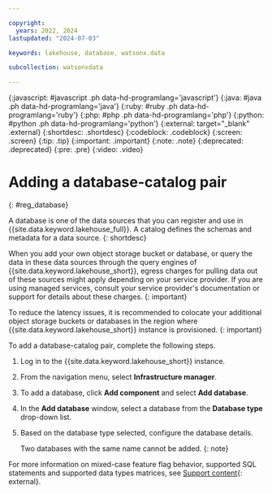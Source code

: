 ```yaml
---

copyright:
  years: 2022, 2024
lastupdated: "2024-07-03"

keywords: lakehouse, database, watsonx.data

subcollection: watsonxdata

---
```


{:javascript: #javascript .ph data-hd-programlang='javascript'}
{:java: #java .ph data-hd-programlang='java'}
{:ruby: #ruby .ph data-hd-programlang='ruby'}
{:php: #php .ph data-hd-programlang='php'}
{:python: #python .ph data-hd-programlang='python'}
{:external: target="_blank" .external}
{:shortdesc: .shortdesc}
{:codeblock: .codeblock}
{:screen: .screen}
{:tip: .tip}
{:important: .important}
{:note: .note}
{:deprecated: .deprecated}
{:pre: .pre}
{:video: .video}

# Adding a database-catalog pair
{: #reg_database}

A database is one of the data sources that you can register and use in {{site.data.keyword.lakehouse_full}}. A catalog defines the schemas and metadata for a data source.
{: shortdesc}

When you add your own object storage bucket or database, or query the data in these data sources through the query engines of {{site.data.keyword.lakehouse_short}}, egress charges for pulling data out of these sources might apply depending on your service provider. If you are using managed services, consult your service provider's documentation or support for details about these charges.
{: important}

To reduce the latency issues, it is recommended to colocate your additional object storage buckets or databases in the region where {{site.data.keyword.lakehouse_short}} instance is provisioned.
{: important}


To add a database-catalog pair, complete the following steps.

1. Log in to the {{site.data.keyword.lakehouse_short}} instance.
2. From the navigation menu, select **Infrastructure manager**.
3. To add a database, click **Add component** and select **Add database**.
4. In the **Add database** window, select a database from the **Database type** drop-down list.
5. Based on the database type selected, configure the database details.

    Two databases with the same name cannot be added.
   {: note}

For more information on mixed-case feature flag behavior, supported SQL statements and supported data types matrices, see [Support content](https://www.ibm.com/support/pages/node/7157339){: external}.
